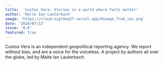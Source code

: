 ```yaml
---
title:  'Custos Vera- Stories in a world where facts matter'
author: 'Malte Ian Lauterbach'
image: 'https://cloud-ojgr0aq37.vercel.app/0image_from_ios.png'
date: '2020/07/12'
issue: '0.0'
featured: true
---
```

Custos Vera is an independent geopolitical reporting agency. We report without bias, and are a voice for the voiceless.
A project by authors all over the globe, led by Malte Ian Lauterbach.


